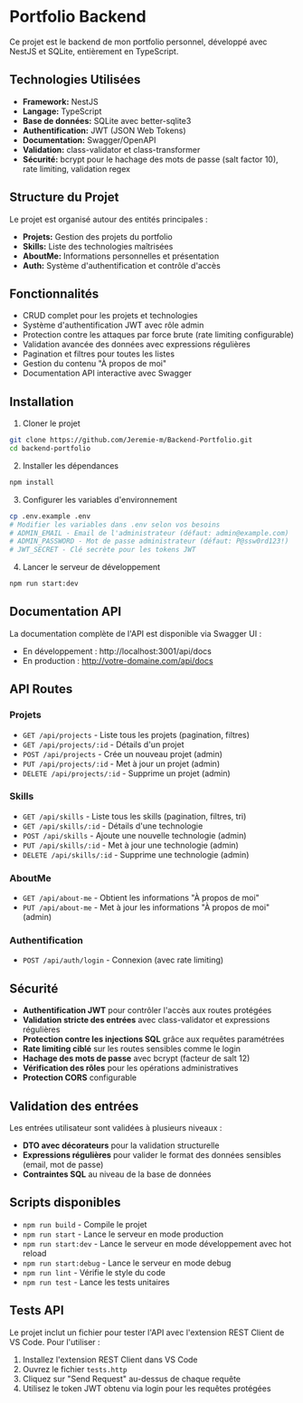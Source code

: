 # Portfolio Backend

Ce projet est le backend de mon portfolio personnel, développé avec NestJS et SQLite, entièrement en TypeScript.

## Technologies Utilisées

- **Framework:** NestJS
- **Langage:** TypeScript
- **Base de données:** SQLite avec better-sqlite3
- **Authentification:** JWT (JSON Web Tokens)
- **Documentation:** Swagger/OpenAPI
- **Validation:** class-validator et class-transformer
- **Sécurité:** bcrypt pour le hachage des mots de passe (salt factor 10), rate limiting, validation regex

## Structure du Projet

Le projet est organisé autour des entités principales :
- **Projets:** Gestion des projets du portfolio
- **Skills:** Liste des technologies maîtrisées
- **AboutMe:** Informations personnelles et présentation
- **Auth:** Système d'authentification et contrôle d'accès

## Fonctionnalités

- CRUD complet pour les projets et technologies
- Système d'authentification JWT avec rôle admin
- Protection contre les attaques par force brute (rate limiting configurable)
- Validation avancée des données avec expressions régulières
- Pagination et filtres pour toutes les listes
- Gestion du contenu "À propos de moi"
- Documentation API interactive avec Swagger

## Installation

1. Cloner le projet
```bash
git clone https://github.com/Jeremie-m/Backend-Portfolio.git
cd backend-portfolio
```

2. Installer les dépendances
```bash
npm install
```

3. Configurer les variables d'environnement
```bash
cp .env.example .env
# Modifier les variables dans .env selon vos besoins
# ADMIN_EMAIL - Email de l'administrateur (défaut: admin@example.com)
# ADMIN_PASSWORD - Mot de passe administrateur (défaut: P@ssw0rd123!)
# JWT_SECRET - Clé secrète pour les tokens JWT
```

4. Lancer le serveur de développement
```bash
npm run start:dev
```

## Documentation API

La documentation complète de l'API est disponible via Swagger UI :
- En développement : http://localhost:3001/api/docs
- En production : http://votre-domaine.com/api/docs

## API Routes

### Projets
- `GET /api/projects` - Liste tous les projets (pagination, filtres)
- `GET /api/projects/:id` - Détails d'un projet
- `POST /api/projects` - Crée un nouveau projet (admin)
- `PUT /api/projects/:id` - Met à jour un projet (admin)
- `DELETE /api/projects/:id` - Supprime un projet (admin)

### Skills
- `GET /api/skills` - Liste tous les skills (pagination, filtres, tri)
- `GET /api/skills/:id` - Détails d'une technologie
- `POST /api/skills` - Ajoute une nouvelle technologie (admin)
- `PUT /api/skills/:id` - Met à jour une technologie (admin)
- `DELETE /api/skills/:id` - Supprime une technologie (admin)

### AboutMe
- `GET /api/about-me` - Obtient les informations "À propos de moi"
- `PUT /api/about-me` - Met à jour les informations "À propos de moi" (admin)

### Authentification
- `POST /api/auth/login` - Connexion (avec rate limiting)

## Sécurité

- **Authentification JWT** pour contrôler l'accès aux routes protégées
- **Validation stricte des entrées** avec class-validator et expressions régulières
- **Protection contre les injections SQL** grâce aux requêtes paramétrées
- **Rate limiting ciblé** sur les routes sensibles comme le login
- **Hachage des mots de passe** avec bcrypt (facteur de salt 12)
- **Vérification des rôles** pour les opérations administratives
- **Protection CORS** configurable

## Validation des entrées

Les entrées utilisateur sont validées à plusieurs niveaux :
- **DTO avec décorateurs** pour la validation structurelle
- **Expressions régulières** pour valider le format des données sensibles (email, mot de passe)
- **Contraintes SQL** au niveau de la base de données

## Scripts disponibles

- `npm run build` - Compile le projet
- `npm run start` - Lance le serveur en mode production
- `npm run start:dev` - Lance le serveur en mode développement avec hot reload
- `npm run start:debug` - Lance le serveur en mode debug
- `npm run lint` - Vérifie le style du code
- `npm run test` - Lance les tests unitaires

## Tests API

Le projet inclut un fichier pour tester l'API avec l'extension REST Client de VS Code. Pour l'utiliser :
1. Installez l'extension REST Client dans VS Code
2. Ouvrez le fichier `tests.http`
3. Cliquez sur "Send Request" au-dessus de chaque requête
4. Utilisez le token JWT obtenu via login pour les requêtes protégées